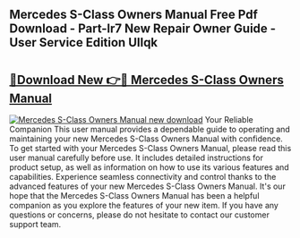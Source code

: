 ## Mercedes S-Class Owners Manual Free Pdf Download - Part-lr7 New Repair Owner Guide - User Service Edition UIlqk

# <h2><a href="http://cf23291.oget.top/?id=Mercedes+S-Class+Owners+Manual">🔗Download New 👉🔴 Mercedes S-Class Owners Manual</a></h2>

[![Mercedes S-Class Owners Manual new download](https://i.imgur.com/5g1atiW.png)](http://cf23291.oget.top/?id=Mercedes+S-Class+Owners+Manual)
Your Reliable Companion This user manual provides a dependable guide to operating and maintaining your new Mercedes S-Class Owners Manual with confidence. To get started with your Mercedes S-Class Owners Manual, please read this user manual carefully before use. It includes detailed instructions for product setup, as well as information on how to use its various features and capabilities. Experience seamless connectivity and control thanks to the advanced features of your new Mercedes S-Class Owners Manual. It's our hope that the Mercedes S-Class Owners Manual has been a helpful companion as you explore the features of your new item. If you have any questions or concerns, please do not hesitate to contact our customer support team.
